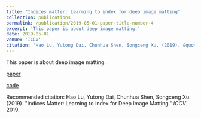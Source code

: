 ```yaml
---
title: "Indices matter: Learning to index for deep image matting"
collection: publications
permalink: /publication/2019-05-01-paper-title-number-4
excerpt: 'This paper is about deep image matting.'
date: 2019-05-01
venue: 'ICCV'
citation: 'Hao Lu, Yutong Dai, Chunhua Shen, Songceng Xu. (2019). &quot;Indices matter: Learning to Index for Deep Image Matting.&quot; <i>ICCV</i>. 2019.'
---
```

This paper is about deep image matting.

[paper](https://openaccess.thecvf.com/content_ICCV_2019/html/Lu_Indices_Matter_Learning_to_Index_for_Deep_Image_Matting_ICCV_2019_paper.html)

[code](https://github.com/poppinace/indexnet_matting)

Recommended citation: Hao Lu, Yutong Dai, Chunhua Shen, Songceng Xu. (2019). "Indices Matter: Learning to Index for Deep Image Matting." <i>ICCV</i>. 2019.
